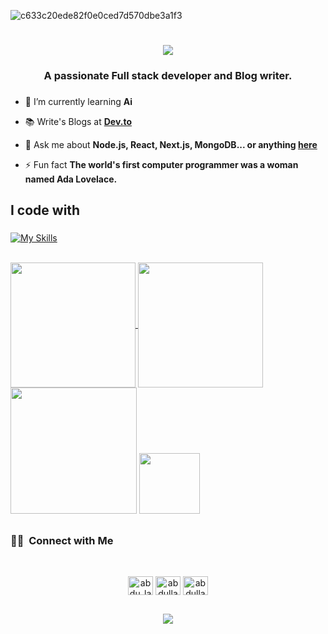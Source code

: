![c633c20ede82f0e0ced7d570dbe3a1f3](https://user-images.githubusercontent.com/70382532/138322189-2db8df52-9dcb-40a0-88a8-c365466bd33d.gif)

<h1 align="center">
    <img src="https://readme-typing-svg.herokuapp.com/?font=Righteous&size=35&center=true&vCenter=true&width=500&height=70&duration=4000&lines=Hi+There!+👋;+I'm+Abdullah!;" />
</h1>

<h3 align="center">A passionate Full stack developer and Blog writer.</h3>

###

- 🌱 I’m currently learning **Ai**

- 📚 Write's Blogs at **[Dev.to](https://dev.to/abdullah-dev0)**

- 💬 Ask me about **Node.js, React, Next.js, MongoDB... or anything [here](https://github.com/Abdullah-dev0/Abdullah-dev0/issues)**

- ⚡ Fun fact **The world's first computer programmer was a woman named Ada Lovelace.**

<h2 align="left">I code with</h2>

###

[![My Skills](https://skillicons.dev/icons?i=ts,js,react,nextjs,nodejs,express,postgres,mongodb,prisma,git,tailwind,docker,figma,kubernetes,aws,redis,linux,ubuntu)](https://skillicons.dev)

<br/>

<div align="left">
    <a href="#">
  <img height=200 align="center" src="https://my-stats-43gk.vercel.app/api?username=abdullah-dev0&show_icons=true&theme=radical&hide=contribs,issues&show=discussions_answered&rank_icon=github&include_all_commits=true&card_width=150" />
</a>
<a href="#">
  <img height=200 align="center" src="https://my-stats-43gk.vercel.app/api/top-langs/?username=abdullah-dev0&hide=html,scss,css&langs_count=8&layout=compact&theme=radical&card_width=150" />
</a>

<img align="" height=202 src="https://github-readme-streak-stats.herokuapp.com/?user=abdullah-dev0&theme=radical"/>
<img align="" height=97 src="https://github-profile-trophy.vercel.app/?username=abdullah-dev0&theme=radical&no-frame=true&title=Stars,Followers,Commits&column=-1"/>
</div>

##

<h3 align=""> 🤝🏻 &nbsp;Connect with Me </h3>
<br/>
<p align="center">
<a href="https://twitter.com/abdu_lah14" target="blank"><img align="center" src="https://raw.githubusercontent.com/rahuldkjain/github-profile-readme-generator/master/src/images/icons/Social/twitter.svg" alt="abdu_lah14" height="30" width="40" /></a>
<a href="https://www.linkedin.com/in/abdullah-devv/" target="blank"><img align="center" src="https://raw.githubusercontent.com/rahuldkjain/github-profile-readme-generator/master/src/images/icons/Social/linked-in-alt.svg" alt="abdullah14200" height="30" width="40" /></a>
<a href="https://www.leetcode.com/abdullah-142" target="blank"><img align="center" src="https://raw.githubusercontent.com/rahuldkjain/github-profile-readme-generator/master/src/images/icons/Social/leet-code.svg" alt="abdullah-142" height="30" width="40" /></a>
</p>

##

<h3 align="center">
    <img src="https://readme-typing-svg.herokuapp.com/?font=Righteous&size=25&center=true&vCenter=true&width=500&height=70&duration=4000&lines=Thanks+for+visiting!+✌️;+Shoot+me+a+message+on+Linkedin!;I'm+always+down+to+collab+:)">
</h3>
